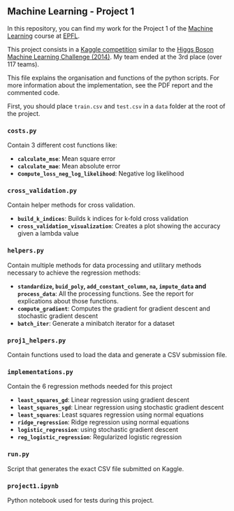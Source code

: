 ## Machine Learning - Project 1

In this repository, you can find my work for the Project 1 of the [Machine Learning](http://mlo.epfl.ch/page-136795.html) course at [EPFL](http://epfl.ch).

This project consists in a [Kaggle competition](https://inclass.kaggle.com/c/epfml-project-1) similar to the [Higgs Boson Machine Learning Challenge (2014)](https://www.kaggle.com/c/Higgs-boson). My team ended at the 3rd place (over 117 teams).

This file explains the organisation and functions of the python scripts. For more information about the implementation, see the PDF report and the commented code.

First, you should place `train.csv` and `test.csv` in a `data` folder at the root of the project.

### `costs.py`
Contain 3 different cost functions like:
- **`calculate_mse`**: Mean square error
- **`calculate_mae`**: Mean absolute error
- **c`ompute_loss_neg_log_likelihood`**: Negative log likelihood

### `cross_validation.py`
Contain helper methods for cross validation.
- **`build_k_indices`**: Builds k indices for k-fold cross validation
- **`cross_validation_visualization`**: Creates a plot showing the accuracy given a lambda value

### `helpers.py`
Contain multiple methods for data processing and utilitary methods necessary to achieve the regression methods:
- **`standardize`, `buid_poly`, `add_constant_column`, `na`, `impute_data` and `process_data`**: All the processing functions. See the report for explications about those functions.
- **`compute_gradient`**: Computes the gradient for gradient descent and stochastic gradient descent
- **`batch_iter`**: Generate a minibatch iterator for a dataset

### `proj1_helpers.py`
Contain functions used to load the data and generate a CSV submission file.

### `implementations.py`
Contain the 6 regression methods needed for this project
- **`least_squares_gd`**: Linear regression using gradient descent
- **`least_squares_sgd`**: Linear regression using stochastic gradient descent
- **`least_squares`**: Least squares regression using normal equations
- **`ridge_regression`**: Ridge regression using normal equations
- **`logistic_regression`**: using stochastic gradient descent
- **`reg_logistic_regression`**: Regularized logistic regression

### `run.py`
Script that generates the exact CSV file submitted on Kaggle.

### `project1.ipynb`
Python notebook used for tests during this project.
